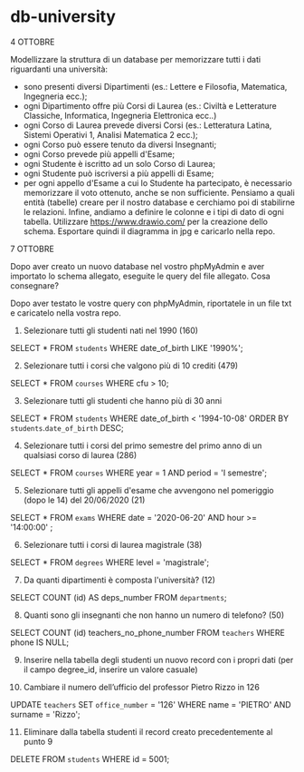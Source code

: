 # db-university
4 OTTOBRE


Modellizzare la struttura di un database per memorizzare tutti i dati riguardanti una università:
- sono presenti diversi Dipartimenti (es.: Lettere e Filosofia, Matematica, Ingegneria ecc.);
- ogni Dipartimento offre più Corsi di Laurea (es.: Civiltà e Letterature Classiche, Informatica, Ingegneria Elettronica ecc..)
- ogni Corso di Laurea prevede diversi Corsi (es.: Letteratura Latina, Sistemi Operativi 1, Analisi Matematica 2 ecc.);
- ogni Corso può essere tenuto da diversi Insegnanti;
- ogni Corso prevede più appelli d'Esame;
- ogni Studente è iscritto ad un solo Corso di Laurea;
- ogni Studente può iscriversi a più appelli di Esame;
- per ogni appello d'Esame a cui lo Studente ha partecipato, è necessario memorizzare il voto ottenuto, anche se non sufficiente.
Pensiamo a quali entità (tabelle) creare per il nostro database e cerchiamo poi di stabilirne le relazioni. Infine, andiamo a definire le colonne e i tipi di dato di ogni tabella.
Utilizzare https://www.drawio.com/ per la creazione dello schema.
Esportare quindi il diagramma in jpg e caricarlo nella repo.

7 OTTOBRE

Dopo aver creato un nuovo database nel vostro phpMyAdmin e aver importato lo schema allegato, eseguite le query del file allegato.
Cosa consegnare?

Dopo aver testato le vostre query con phpMyAdmin, riportatele in un file txt e caricatelo nella vostra repo.

1. Selezionare tutti gli studenti nati nel 1990 (160)

SELECT *
FROM `students`
WHERE date_of_birth LIKE '1990%';


2. Selezionare tutti i corsi che valgono più di 10 crediti (479)

SELECT * 
FROM `courses`
WHERE cfu > 10;


3. Selezionare tutti gli studenti che hanno più di 30 anni

SELECT *
FROM `students`
WHERE date_of_birth < '1994-10-08'
ORDER BY `students`.`date_of_birth` DESC;


4. Selezionare tutti i corsi del primo semestre del primo anno di un qualsiasi corso di laurea (286)

SELECT *
FROM `courses`
WHERE year = 1
AND period = 'I semestre';


5. Selezionare tutti gli appelli d'esame che avvengono nel pomeriggio (dopo le 14) del 20/06/2020 (21)

SELECT *
FROM `exams`
WHERE date = '2020-06-20'
AND hour >= '14:00:00' ;


6. Selezionare tutti i corsi di laurea magistrale (38)

SELECT *
FROM `degrees`
WHERE level = 'magistrale';


7. Da quanti dipartimenti è composta l'università? (12)

SELECT COUNT (id) AS deps_number
FROM `departments`;

8. Quanti sono gli insegnanti che non hanno un numero di telefono? (50)

SELECT COUNT (id) teachers_no_phone_number
FROM `teachers`
WHERE phone IS NULL;

9. Inserire nella tabella degli studenti un nuovo record con i propri dati (per il campo degree_id, inserire un valore casuale)



10. Cambiare il numero dell’ufficio del professor Pietro Rizzo in 126

UPDATE `teachers`
SET `office_number` = '126'
WHERE name = 'PIETRO'
AND surname = 'Rizzo';

11. Eliminare dalla tabella studenti il record creato precedentemente al punto 9

DELETE FROM `students`
WHERE id = 5001;